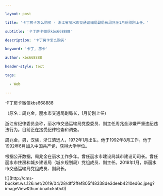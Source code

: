 ---
layout: post
title: '卡丁房卡怎么购买 - 浙江省丽水市交通运输局副局长周兆金1月份刚刚上任。'
subtitle: '卡丁房卡微信kbs668888'
description: '卡丁房卡怎么购买'
keyword: '卡丁, 房卡'
author: kbs668888
header-style: text
tags:
  - Web
---
卡丁房卡微信kbs668888

（原名：周兆金，丽水市交通局副局长，1月份刚上任）

浙江省纪律委员会称，丽水市交通运输局党委委员、副主任周兆金涉嫌严重违纪违法行为，目前正在接受纪律检查和调查。

周兆金，男，汉族，浙江清远人，1972年1月出生。他于1992年8月工作。他于1992年6月加入中国共产党，获得大学学位。

根据公开数据，周兆金在丽水工作多年。曾任丽水市建设局城市建设司司长。曾任丽水市住房和城乡建设局（城乡规划局）党组成员、副主任。2019年1月，新丽水市交通运输局党组成员、副局长。

![](http://cms-
bucket.ws.126.net/2019/04/28/dff2ffef805f48338de3deeb4210ed6c.jpeg?imageView&thumbnail=550x0)  

